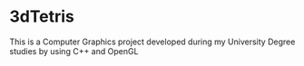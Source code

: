 # 3dTetris
This is a Computer Graphics project developed during my University Degree studies by using C++ and OpenGL
